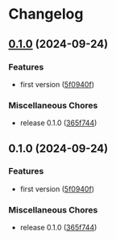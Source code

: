 # Changelog

## [0.1.0](https://github.com/mhdawson/wasm-builder/compare/v0.1.0...v0.1.0) (2024-09-24)


### Features

* first version ([5f0940f](https://github.com/mhdawson/wasm-builder/commit/5f0940fd5b5da53533c600623c78cd143f98728a))


### Miscellaneous Chores

* release 0.1.0 ([365f744](https://github.com/mhdawson/wasm-builder/commit/365f744e181e6b48bf04b818e63b25d08d14ce37))

## 0.1.0 (2024-09-24)


### Features

* first version ([5f0940f](https://github.com/mhdawson/wasm-builder/commit/5f0940fd5b5da53533c600623c78cd143f98728a))


### Miscellaneous Chores

* release 0.1.0 ([365f744](https://github.com/mhdawson/wasm-builder/commit/365f744e181e6b48bf04b818e63b25d08d14ce37))
